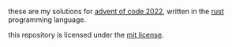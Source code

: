 these are my solutions for [advent of code 2022][aoc22], written in the [rust] programming language.

this repository is licensed under the [mit license][mit].

[aoc22]: https://adventofcode.com/2022/
[mit]: LICENSE
[rust]: https://rust-lang.org/